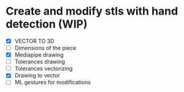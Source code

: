 #  Create and modify stls with hand detection (WIP)

- [X] VECTOR TO 3D
- [ ] Dimensions of the piece
- [X] Mediapipe drawing
- [ ] Tolerances drawing
- [ ] Tolerances vectorizing
- [X] Drawing to vector
- [ ] ML gestures for modifications